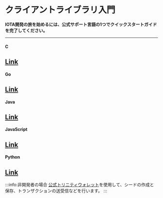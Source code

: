 # クライアントライブラリ入門
<!-- # Get started with the client libraries -->

**IOTA開発の旅を始めるには、公式サポート言語の1つでクイックスタートガイドを完了してください。**
<!-- **To start your IOTA development journey, complete a quickstart guide in one of our official languages.** -->

---------------
#### **C** ####
[Link](root://client-libraries/0.1/getting-started/c-quickstart.md)
---
#### **Go** ####
[Link](root://client-libraries/0.1/getting-started/go-quickstart.md)
---
#### **Java** ####
[Link](root://client-libraries/0.1/getting-started/java-quickstart.md)
---
#### **JavaScript** ####
[Link](root://client-libraries/0.1/getting-started/js-quickstart.md)
---
#### **Python** ####
[Link](root://client-libraries/0.1/getting-started/python-quickstart.md)
---------------

:::info:非開発者の場合
[公式トリニティウォレット](root://wallets/0.1/trinity/introduction/overview.md)を使用して、シードの作成と保存、トランザクションの送受信などを行います。
:::
<!-- :::info:Not a developer? -->
<!-- Use the [official Trinity wallet](root://wallets/0.1/trinity/introduction/overview.md) to create and store your seed, send and receive transactions, and more. -->
<!-- ::: -->

